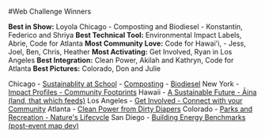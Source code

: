 #Web Challenge Winners

**Best in Show:** Loyola Chicago - Composting and Biodiesel -  Konstantin, Federico and Shriya
**Best Technical Tool:** Environmental Impact Labels, Abrie, Code for Atlanta
**Most Community Love:** Code for Hawai'i,  - Jess, Joel, Ben, Chris, Heather
**Most Activating:** Get Involved, Ryan in Los Angeles
**Best Integration:** Clean Power, Akilah and Kathryn, Code for Atlanta
**Best Pictures:** Colorado, Don and Julie

Chicago - [Sustainablity at School](/apps/school) - [Composting](/apps/composting) - [Biodiesel](/apps/biodiesel)
New York - [Impact Profiles - Community Footprints](/apps/impact)
Hawaii - [A Sustainable Future - Āina (land, that which feeds)](https://www.codeforhawaii.org/apps/base/)
Los Angeles - [Get Involved - Connect with your Community](/apps/get-involved)
Atlanta - [Clean Power from Dirty Diapers](/apps/cleanpower)
Colorado - [Parks and Recreation - Nature's Lifecycle](/apps/land)
San Diego - [Building Energy Benchmarks (post-event map dev)](/apps/benchmarks)

<!--
[Register for the 2022 Challenge](registration/)
-->